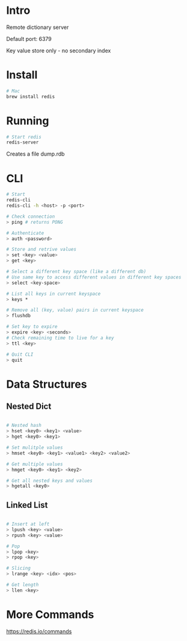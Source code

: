 # Intro

Remote dictionary server

Default port: 6379

Key value store only - no secondary index

# Install

```bash
# Mac
brew install redis
```

# Running

```bash
# Start redis
redis-server
```

Creates a file dump.rdb

# CLI

```bash
# Start
redis-cli
redis-cli -h <host> -p <port>

# Check connection
> ping # returns PONG

# Authenticate
> auth <password>

# Store and retrive values
> set <key> <value>
> get <key>

# Select a different key space (like a different db)
# Use same key to access different values in different key spaces
> select <key-space>

# List all keys in current keyspace
> keys *

# Remove all (key, value) pairs in current keyspace
> flushdb

# Set key to expire
> expire <key> <seconds>
# Check remaining time to live for a key
> ttl <key>

# Quit CLI
> quit
```

# Data Structures

## Nested Dict

```bash

# Nested hash
> hset <key0> <key1> <value>
> hget <key0> <key1>

# Set mulitple values
> hmset <key0> <key1> <value1> <key2> <value2>

# Get multiple values
> hmget <key0> <key1> <key2>

# Get all nested keys and values
> hgetall <key0>
```

## Linked List

```bash

# Insert at left
> lpush <key> <value>
> rpush <key> <value>

# Pop
> lpop <key>
> rpop <key>

# Slicing
> lrange <key> <idx> <pos>

# Get length
> llen <key>
```

# More Commands

https://redis.io/commands
